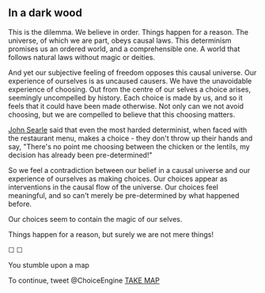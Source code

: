 ## In a dark wood

This is the dilemma. We believe in order. Things happen for a reason. The universe, of which we are part, obeys causal laws. This determinism promises us an ordered world, and a comprehensible one. A world that follows natural laws without magic or deities.

And yet our subjective feeling of freedom opposes this causal universe. Our experience of ourselves is as uncaused causers. We have the unavoidable experience of choosing. Out from the centre of our selves a choice arises, seemingly uncompelled by history. Each choice is made by us, and so it feels that it could have been made otherwise. Not only can we not avoid choosing, but we are compelled to believe that this choosing matters.

[John Searle](http://www.goodreads.com/book/show/51904.Freedom_and_Neurobiology) said that even the most harded determinist, when faced with the restaurant menu, makes a choice - they don't throw up their hands and say, "There's no point me choosing between the chicken or the lentils, my decision has already been pre-determined!"

So we feel a contradiction between our belief in a causal universe and our experience of ourselves as making choices. Our choices appear as interventions in the causal flow of the universe. Our choices feel meaningful, and so can't merely be pre-determined by what happened before. 

Our choices seem to contain the magic of our selves. 

Things happen for a reason, but surely we are not mere things!

&#9744; &#9744;

You stumble upon a map

To continue, tweet @ChoiceEngine [TAKE MAP](https://twitter.com/intent/tweet?text=@ChoiceEngine%20TAKE%20MAP)
